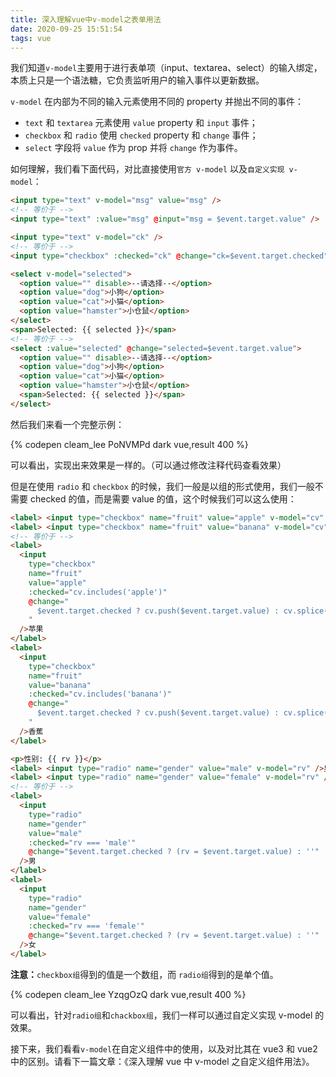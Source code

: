 ```yaml
---
title: 深入理解vue中v-model之表单用法
date: 2020-09-25 15:51:54
tags: vue
---
```


我们知道`v-model`主要用于进行表单项（input、textarea、select）的输入绑定，本质上只是一个语法糖，它负责监听用户的输入事件以更新数据。

`v-model` 在内部为不同的输入元素使用不同的 property 并抛出不同的事件：

- `text` 和 `textarea` 元素使用 `value` property 和 `input` 事件；
- `checkbox` 和 `radio` 使用 `checked` property 和 `change` 事件；
- `select` 字段将 `value` 作为 prop 并将 `change` 作为事件。

如何理解，我们看下面代码，对比直接使用`官方 v-model` 以及`自定义实现 v-model`：

```html
<input type="text" v-model="msg" value="msg" />
<!-- 等价于 -->
<input type="text" :value="msg" @input="msg = $event.target.value" />

<input type="text" v-model="ck" />
<!-- 等价于 -->
<input type="checkbox" :checked="ck" @change="ck=$event.target.checked" />

<select v-model="selected">
  <option value="" disable>--请选择--</option>
  <option value="dog">小狗</option>
  <option value="cat">小猫</option>
  <option value="hamster">小仓鼠</option>
</select>
<span>Selected: {{ selected }}</span>
<!-- 等价于 -->
<select :value="selected" @change="selected=$event.target.value">
  <option value="" disable>--请选择--</option>
  <option value="dog">小狗</option>
  <option value="cat">小猫</option>
  <option value="hamster">小仓鼠</option>
  <span>Selected: {{ selected }}</span>
</select>
```

然后我们来看一个完整示例：

{% codepen cleam_lee PoNVMPd dark vue,result 400 %}

可以看出，实现出来效果是一样的。（可以通过修改注释代码查看效果）

但是在使用 `radio` 和 `checkbox` 的时候，我们一般是以组的形式使用，我们一般不需要 checked 的值，而是需要 value 的值，这个时候我们可以这么使用：

```html
<label> <input type="checkbox" name="fruit" value="apple" v-model="cv" />苹果 </label>
<label> <input type="checkbox" name="fruit" value="banana" v-model="cv" />香蕉 </label>
<!-- 等价于 -->
<label>
  <input
    type="checkbox"
    name="fruit"
    value="apple"
    :checked="cv.includes('apple')"
    @change="
      $event.target.checked ? cv.push($event.target.value) : cv.splice($event.target.value, 1)
    "
  />苹果
</label>
<label>
  <input
    type="checkbox"
    name="fruit"
    value="banana"
    :checked="cv.includes('banana')"
    @change="
      $event.target.checked ? cv.push($event.target.value) : cv.splice($event.target.value, 1)
    "
  />香蕉
</label>

<p>性别: {{ rv }}</p>
<label> <input type="radio" name="gender" value="male" v-model="rv" />男 </label>
<label> <input type="radio" name="gender" value="female" v-model="rv" />女 </label>
<!-- 等价于 -->
<label>
  <input
    type="radio"
    name="gender"
    value="male"
    :checked="rv === 'male'"
    @change="$event.target.checked ? (rv = $event.target.value) : ''"
  />男
</label>
<label>
  <input
    type="radio"
    name="gender"
    value="female"
    :checked="rv === 'female'"
    @change="$event.target.checked ? (rv = $event.target.value) : ''"
  />女
</label>
```

**注意：**`checkbox组`得到的值是一个数组，而 `radio组`得到的是单个值。

{% codepen cleam_lee YzqgOzQ dark vue,result 400 %}

可以看出，针对`radio组`和`chackbox组`，我们一样可以通过自定义实现 v-model 的效果。

接下来，我们看看`v-model`在自定义组件中的使用，以及对比其在 vue3 和 vue2 中的区别。请看下一篇文章：《深入理解 vue 中 v-model 之自定义组件用法》。
